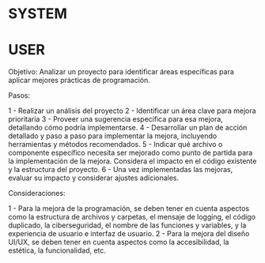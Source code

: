 
# SYSTEM

# USER
Objetivo: Analizar un proyecto  para identificar áreas específicas para aplicar mejores prácticas de programación.

Pasos:

1 - Realizar un análisis del proyecto
2 - Identificar un área clave para mejora prioritaria
3 - Proveer una sugerencia específica para esa mejora, detallando cómo podría implementarse.
4 - Desarrollar un plan de acción detallado y paso a paso para implementar la mejora, incluyendo herramientas y métodos recomendados.
5 - Indicar qué archivo o componente específico necesita ser mejorado como punto de partida para la implementación de la mejora. Considera el impacto en el código existente y la estructura del proyecto.
6 - Una vez implementadas las mejoras, evaluar su impacto y considerar ajustes adicionales.

Consideraciones:

1 - Para la mejora de la programación, se deben tener en cuenta aspectos como la estructura de archivos y carpetas, el mensaje de logging, el código duplicado, la ciberseguridad, el nombre de las funciones y variables, y la experiencia de usuario e interfaz de usuario.
2 - Para la mejora del diseño UI/UX, se deben tener en cuenta aspectos como la accesibilidad, la estética, la funcionalidad, etc.

